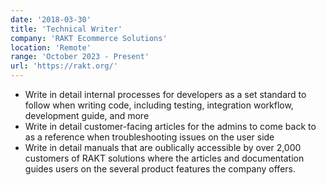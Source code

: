 ```yaml
---
date: '2018-03-30'
title: 'Technical Writer'
company: 'RAKT Ecommerce Solutions'
location: 'Remote'
range: 'October 2023 - Present'
url: 'https://rakt.org/'
---
```


- Write in detail internal processes for developers as a set standard to follow when writing code, including testing, integration workflow, development guide, and more
- Write in detail customer-facing articles for the admins to come back to as a reference when troubleshooting issues on the user side
- Write in detail manuals that are oublically accessible by over 2,000 customers of RAKT solutions where the articles and documentation guides users on the several product features the company offers.
